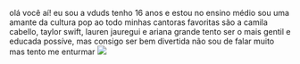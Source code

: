 olá você aí! eu sou a vduds
tenho 16 anos e estou no ensino médio
sou uma amante da cultura pop ao todo
minhas cantoras favoritas são a camila cabello, taylor swift, lauren jauregui e ariana grande
tento ser o mais gentil e educada possíve, mas consigo ser bem divertida
não sou de falar muito mas tento me enturmar
![](https://gifer.com/pt/gifs/cachorro)
